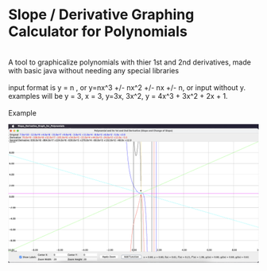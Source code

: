 # Slope / Derivative Graphing Calculator for Polynomials
<br/>
A tool to graphicalize polynomials with thier 1st and 2nd derivatives, made with basic java without needing any special libraries <br/>
<br/>
input format is y = n , or y=nx^3 +/- nx^2 +/- nx +/- n, or input without y. <br/>
examples will be y = 3, x = 3, y=3x, 3x^2, y = 4x^3 + 3x^2 + 2x + 1.
<br/> <br/>
Example <br/>

![Example](/Slope:Derivative.png) <br/>

